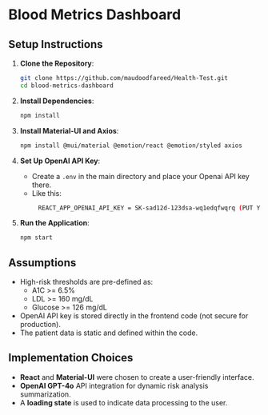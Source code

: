 # Blood Metrics Dashboard

## Setup Instructions

1. **Clone the Repository**:
   ```bash
   git clone https://github.com/maudoodfareed/Health-Test.git
   cd blood-metrics-dashboard
   ```

2. **Install Dependencies**:
   ```bash
   npm install
   ```

3. **Install Material-UI and Axios**:
   ```bash
   npm install @mui/material @emotion/react @emotion/styled axios
   ```

4. **Set Up OpenAI API Key**:
   - Create a `.env` in the main directory and place your Openai API key there.  
   - Like this: 
   ```bash
        REACT_APP_OPENAI_API_KEY = SK-sad12d-123dsa-wq1edqfwqrq (PUT YOUR API KEY Instead)
   ```

5. **Run the Application**:
   ```bash
   npm start
   ```

## Assumptions

- High-risk thresholds are pre-defined as:
  - A1C >= 6.5%
  - LDL >= 160 mg/dL
  - Glucose >= 126 mg/dL
- OpenAI API key is stored directly in the frontend code (not secure for production).
- The patient data is static and defined within the code.

## Implementation Choices

- **React** and **Material-UI** were chosen to create a user-friendly interface.
- **OpenAI GPT-4o** API integration for dynamic risk analysis summarization.
- A **loading state** is used to indicate data processing to the user.
